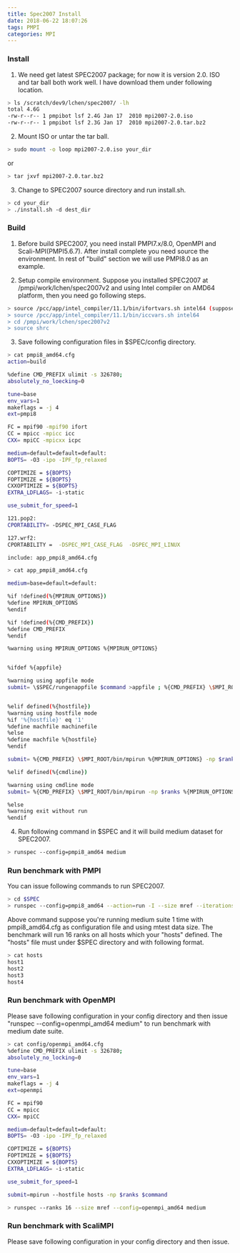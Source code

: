 ```yaml
---
title: Spec2007 Install
date: 2018-06-22 18:07:26
tags: PMPI
categories: MPI
---
```


### Install

1. We need get latest SPEC2007 package; for now it is version 2.0. ISO and tar ball both work well. I have download them under following location.

```bash
> ls /scratch/dev9/lchen/spec2007/ -lh
total 4.6G
-rw-r--r-- 1 pmpibot lsf 2.4G Jan 17  2010 mpi2007-2.0.iso
-rw-r--r-- 1 pmpibot lsf 2.3G Jan 17  2010 mpi2007-2.0.tar.bz2
```

2. Mount ISO or untar the tar ball.

```bash
> sudo mount -o loop mpi2007-2.0.iso your_dir
```
or
```bash
> tar jxvf mpi2007-2.0.tar.bz2
```

3. Change to SPEC2007 source directory and run install.sh.

```bash
> cd your_dir
> ./install.sh -d dest_dir
```
<!--more-->
### Build

1. Before build SPEC2007, you need install PMPI7.x/8.0, OpenMPI and Scali-MPI(PMPI5.6.7). After install complete you need source the environment. In rest of "build" section we will use PMPI8.0 as an example.

2. Setup compile environment. Suppose you installed SPEC2007 at /pmpi/work/lchen/spec2007v2 and using Intel compiler on AMD64 platform, then you need go following steps.

```bash
> source /pcc/app/intel_compiler/11.1/bin/ifortvars.sh intel64 (suppose you're using bash)
> source /pcc/app/intel_compiler/11.1/bin/iccvars.sh intel64
> cd /pmpi/work/lchen/spec2007v2
> source shrc
```

3. Save following configuration files in $SPEC/config directory.

```bash
> cat pmpi8_amd64.cfg
action=build

%define CMD_PREFIX ulimit -s 326780;
absolutely_no_loecking=0

tune=base
env_vars=1
makeflags = -j 4
ext=pmpi8

FC = mpif90 -mpif90 ifort
CC = mpicc -mpicc icc
CXX= mpiCC -mpicxx icpc

medium=default=default=default: 
BOPTS= -O3 -ipo -IPF_fp_relaxed 

COPTIMIZE = ${BOPTS} 
FOPTIMIZE = ${BOPTS}
CXXOPTIMIZE = ${BOPTS}
EXTRA_LDFLAGS= -i-static

use_submit_for_speed=1

121.pop2:
CPORTABILITY= -DSPEC_MPI_CASE_FLAG

127.wrf2:
CPORTABILITY =  -DSPEC_MPI_CASE_FLAG  -DSPEC_MPI_LINUX 

include: app_pmpi8_amd64.cfg

> cat app_pmpi8_amd64.cfg

medium=base=default=default:

%if !defined(%{MPIRUN_OPTIONS})
%define MPIRUN_OPTIONS
%endif

%if !defined(%{CMD_PREFIX})
%define CMD_PREFIX
%endif

%warning using MPIRUN_OPTIONS %{MPIRUN_OPTIONS}


%ifdef %{appfile}

%warning using appfile mode
submit= \$SPEC/rungenappfile $command >appfile ; %{CMD_PREFIX} \$MPI_ROOT/bin/mpirun %{MPIRUN_OPTIONS}  -f appfile


%elif defined(%{hostfile})
%warning using hostfile mode
%if '%{hostfile}' eq '1'
%define machfile machinefile
%else
%define machfile %{hostfile}
%endif

submit= %{CMD_PREFIX} \$MPI_ROOT/bin/mpirun %{MPIRUN_OPTIONS} -np $ranks -hostfile \$SPEC/%{hostfile} $command

%elif defined(%{cmdline})

%warning using cmdline mode
submit= %{CMD_PREFIX} \$MPI_ROOT/bin/mpirun -np $ranks %{MPIRUN_OPTIONS} -lsb_mcpu_hosts $command

%else
%warning exit without run
%endif
```

4. Run following command in $SPEC and it will build medium dataset for SPEC2007.

```bash
> runspec --config=pmpi8_amd64 medium
```

### Run benchmark with PMPI

You can issue following commands to run SPEC2007.

```bash
> cd $SPEC
> runspec --config=pmpi8_amd64 --action=run -I --size mref --iterations=1 --ranks 16 --define hostfile=hosts medium
```

Above command suppose you're running medium suite 1 time with pmpi8_amd64.cfg as configuration file and using mtest data size. The benchmark will run 16 ranks on all hosts which your "hosts" defined. The "hosts" file must under $SPEC directory and with following format.

```bash
> cat hosts
host1
host2
host3
host4
```

### Run benchmark with OpenMPI

Please save following configuration in your config directory and then issue "runspec --config=openmpi_amd64 medium" to run benchmark with medium date suite.

```bash
> cat config/openmpi_amd64.cfg
%define CMD_PREFIX ulimit -s 326780;
absolutely_no_locking=0

tune=base
env_vars=1
makeflags = -j 4
ext=openmpi

FC = mpif90
CC = mpicc
CXX= mpiCC

medium=default=default=default: 
BOPTS= -O3 -ipo -IPF_fp_relaxed 

COPTIMIZE = ${BOPTS} 
FOPTIMIZE = ${BOPTS}
CXXOPTIMIZE = ${BOPTS}
EXTRA_LDFLAGS= -i-static

use_submit_for_speed=1

submit=mpirun --hostfile hosts -np $ranks $command 

> runspec --ranks 16 --size mref --config=openmpi_amd64 medium
```

### Run benchmark with ScaliMPI

Please save following configuration in your config directory and then issue.